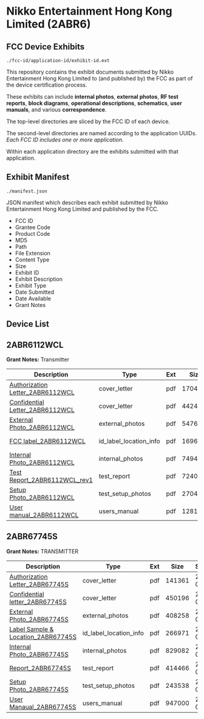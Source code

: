# Nikko Entertainment Hong Kong Limited (2ABR6)
## FCC Device Exhibits

```
./fcc-id/application-id/exhibit-id.ext
```

This repository contains the exhibit documents submitted by Nikko Entertainment Hong Kong Limited to (and published by) the FCC as part of the device certification process.

These exhibits can include **internal photos**, **external photos**, **RF test reports**, **block diagrams**, **operational descriptions**, **schematics**, **user manuals**, and various **correspondence**.

The top-level directories are sliced by the FCC ID of each device.

The second-level directories are named according to the application UUIDs. *Each FCC ID includes one or more application.*

Within each application directory are the exhibits submitted with that application. 

## Exhibit Manifest

```
./manifest.json
```

JSON manifest which describes each exhibit submitted by Nikko Entertainment Hong Kong Limited and published by the FCC.

- FCC ID
- Grantee Code
- Product Code
- MD5
- Path
- File Extension
- Content Type
- Size
- Exhibit ID
- Exhibit Description
- Exhibit Type
- Date Submitted
- Date Available
- Grant Notes

## Device List
## 2ABR6112WCL
**Grant Notes:** Transmitter

| Description | Type | Ext | Size | Submitted | Available |
| ----------- | ---- | --- | ---- | --------- | --------- |
| [Authorization Letter_2ABR6112WCL](2ABR6112WCL/07b78a2a0387de15eeef6b69d0f810e8/2431768.pdf) | cover_letter | pdf | 170471 | 2014-10-30 | 2014-10-30 |
| [Confidential Letter_2ABR6112WCL](2ABR6112WCL/07b78a2a0387de15eeef6b69d0f810e8/2431769.pdf) | cover_letter | pdf | 442414 | 2014-10-30 | 2014-10-30 |
| [External Photo_2ABR6112WCL](2ABR6112WCL/07b78a2a0387de15eeef6b69d0f810e8/2431770.pdf) | external_photos | pdf | 547665 | 2014-10-30 | 2014-10-30 |
| [FCC label_2ABR6112WCL](2ABR6112WCL/07b78a2a0387de15eeef6b69d0f810e8/2431772.pdf) | id_label_location_info | pdf | 169680 | 2014-10-30 | 2014-10-30 |
| [Internal Photo_2ABR6112WCL](2ABR6112WCL/07b78a2a0387de15eeef6b69d0f810e8/2431771.pdf) | internal_photos | pdf | 749431 | 2014-10-30 | 2014-10-30 |
| [Test Report_2ABR6112WCL_rev1](2ABR6112WCL/07b78a2a0387de15eeef6b69d0f810e8/2431773.pdf) | test_report | pdf | 724095 | 2014-10-30 | 2014-10-30 |
| [Setup Photo_2ABR6112WCL](2ABR6112WCL/07b78a2a0387de15eeef6b69d0f810e8/2431774.pdf) | test_setup_photos | pdf | 270425 | 2014-10-30 | 2014-10-30 |
| [User manual_2ABR6112WCL](2ABR6112WCL/07b78a2a0387de15eeef6b69d0f810e8/2431775.pdf) | users_manual | pdf | 1281100 | 2014-10-30 | 2014-10-30 |
## 2ABR67745S
**Grant Notes:** TRANSMITTER

| Description | Type | Ext | Size | Submitted | Available |
| ----------- | ---- | --- | ---- | --------- | --------- |
| [Authorization Letter_2ABR67745S](2ABR67745S/0142d9a903d0afe6fa08b566d6b47f9c/2211120.pdf) | cover_letter | pdf | 141361 | 2014-03-10 | 2014-03-11 |
| [Confidential letter_2ABR67745S](2ABR67745S/0142d9a903d0afe6fa08b566d6b47f9c/2211121.pdf) | cover_letter | pdf | 450196 | 2014-03-10 | 2014-03-11 |
| [External Photo_2ABR67745S](2ABR67745S/0142d9a903d0afe6fa08b566d6b47f9c/2211122.pdf) | external_photos | pdf | 408258 | 2014-03-10 | 2014-03-11 |
| [Label Sample & Location_2ABR67745S](2ABR67745S/0142d9a903d0afe6fa08b566d6b47f9c/2211123.pdf) | id_label_location_info | pdf | 266971 | 2014-03-10 | 2014-03-11 |
| [Internal Photo_2ABR67745S](2ABR67745S/0142d9a903d0afe6fa08b566d6b47f9c/2211124.pdf) | internal_photos | pdf | 829082 | 2014-03-10 | 2014-03-11 |
| [Report_2ABR67745S](2ABR67745S/0142d9a903d0afe6fa08b566d6b47f9c/2211128.pdf) | test_report | pdf | 414466 | 2014-03-10 | 2014-03-11 |
| [Setup Photo_2ABR67745S](2ABR67745S/0142d9a903d0afe6fa08b566d6b47f9c/2211130.pdf) | test_setup_photos | pdf | 243538 | 2014-03-10 | 2014-03-11 |
| [User Manaual_2ABR67745S](2ABR67745S/0142d9a903d0afe6fa08b566d6b47f9c/2211129.pdf) | users_manual | pdf | 947000 | 2014-03-10 | 2014-03-11 |
